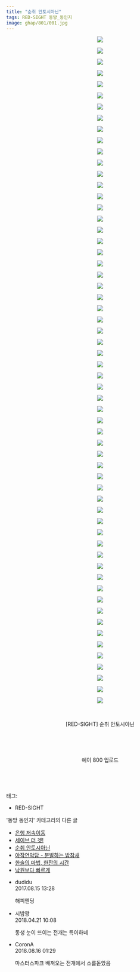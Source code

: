 ```yaml
---
title: "순취 안토시아닌"
tags: RED-SIGHT 동방_동인지
image: ghap/801/001.jpg
---
```

<div class="article">
<p style="text-align: center; clear: none; float: none;"><img src="{{ site.nasurl }}/ghap/801/001.jpg"/></p>
<p style="text-align: center; clear: none; float: none;"><img src="{{ site.nasurl }}/ghap/801/002.jpg"/></p>
<p style="text-align: center; clear: none; float: none;"><img src="{{ site.nasurl }}/ghap/801/003.jpg"/></p>
<p style="text-align: center; clear: none; float: none;"><img src="{{ site.nasurl }}/ghap/801/004.jpg"/></p>
<p style="text-align: center; clear: none; float: none;"><img src="{{ site.nasurl }}/ghap/801/005.jpg"/></p>
<p style="text-align: center; clear: none; float: none;"><img src="{{ site.nasurl }}/ghap/801/006.jpg"/></p>
<p style="text-align: center; clear: none; float: none;"><img src="{{ site.nasurl }}/ghap/801/007.jpg"/></p>
<p style="text-align: center; clear: none; float: none;"><img src="{{ site.nasurl }}/ghap/801/008.jpg"/></p>
<p style="text-align: center; clear: none; float: none;"><img src="{{ site.nasurl }}/ghap/801/009.jpg"/></p>
<p style="text-align: center; clear: none; float: none;"><img src="{{ site.nasurl }}/ghap/801/010.jpg"/></p>
<p style="text-align: center; clear: none; float: none;"><img src="{{ site.nasurl }}/ghap/801/011.jpg"/></p>
<p style="text-align: center; clear: none; float: none;"><img src="{{ site.nasurl }}/ghap/801/012.jpg"/></p>
<p style="text-align: center; clear: none; float: none;"><img src="{{ site.nasurl }}/ghap/801/013.jpg"/></p>
<p style="text-align: center; clear: none; float: none;"><img src="{{ site.nasurl }}/ghap/801/014.jpg"/></p>
<p style="text-align: center; clear: none; float: none;"><img src="{{ site.nasurl }}/ghap/801/015.jpg"/></p>
<p style="text-align: center; clear: none; float: none;"><img src="{{ site.nasurl }}/ghap/801/016.jpg"/></p>
<p style="text-align: center; clear: none; float: none;"><img src="{{ site.nasurl }}/ghap/801/017.jpg"/></p>
<p style="text-align: center; clear: none; float: none;"><img src="{{ site.nasurl }}/ghap/801/018.jpg"/></p>
<p style="text-align: center; clear: none; float: none;"><img src="{{ site.nasurl }}/ghap/801/019.jpg"/></p>
<p style="text-align: center; clear: none; float: none;"><img src="{{ site.nasurl }}/ghap/801/020.jpg"/></p>
<p style="text-align: center; clear: none; float: none;"><img src="{{ site.nasurl }}/ghap/801/021.jpg"/></p>
<p style="text-align: center; clear: none; float: none;"><img src="{{ site.nasurl }}/ghap/801/022.jpg"/></p>
<p style="text-align: center; clear: none; float: none;"><img src="{{ site.nasurl }}/ghap/801/023.jpg"/></p>
<p style="text-align: center; clear: none; float: none;"><img src="{{ site.nasurl }}/ghap/801/024.jpg"/></p>
<p style="text-align: center; clear: none; float: none;"><img src="{{ site.nasurl }}/ghap/801/025.jpg"/></p>
<p style="text-align: center; clear: none; float: none;"><img src="{{ site.nasurl }}/ghap/801/026.jpg"/></p>
<p style="text-align: center; clear: none; float: none;"><img src="{{ site.nasurl }}/ghap/801/027.jpg"/></p>
<p style="text-align: center; clear: none; float: none;"><img src="{{ site.nasurl }}/ghap/801/028.jpg"/></p>
<p style="text-align: center; clear: none; float: none;"><img src="{{ site.nasurl }}/ghap/801/029.jpg"/></p>
<p style="text-align: center; clear: none; float: none;"><img src="{{ site.nasurl }}/ghap/801/030.jpg"/></p>
<p style="text-align: center; clear: none; float: none;"><img src="{{ site.nasurl }}/ghap/801/031.jpg"/></p>
<p style="text-align: center; clear: none; float: none;"><img src="{{ site.nasurl }}/ghap/801/032.jpg"/></p>
<p style="text-align: center; clear: none; float: none;"><img src="{{ site.nasurl }}/ghap/801/033.jpg"/></p>
<p style="text-align: center; clear: none; float: none;"><img src="{{ site.nasurl }}/ghap/801/034.jpg"/></p>
<p style="text-align: center; clear: none; float: none;"><img src="{{ site.nasurl }}/ghap/801/035.jpg"/></p>
<p style="text-align: center; clear: none; float: none;"><img src="{{ site.nasurl }}/ghap/801/036.jpg"/></p>
<p style="text-align: center; clear: none; float: none;"><img src="{{ site.nasurl }}/ghap/801/037.jpg"/></p>
<p style="text-align: center; clear: none; float: none;"><img src="{{ site.nasurl }}/ghap/801/038.jpg"/></p>
<p style="text-align: center; clear: none; float: none;"><img src="{{ site.nasurl }}/ghap/801/039.jpg"/></p>
<p style="text-align: center; clear: none; float: none;"><img src="{{ site.nasurl }}/ghap/801/040.jpg"/></p>
<p style="text-align: center; clear: none; float: none;"><img src="{{ site.nasurl }}/ghap/801/041.jpg"/></p>
<p style="text-align: center; clear: none; float: none;"><img src="{{ site.nasurl }}/ghap/801/042.jpg"/></p>
<p style="text-align: center; clear: none; float: none;"><img src="{{ site.nasurl }}/ghap/801/043.jpg"/></p>
<p style="text-align: center; clear: none; float: none;"><img src="{{ site.nasurl }}/ghap/801/044.jpg"/></p>
<p style="text-align: center; clear: none; float: none;"><img src="{{ site.nasurl }}/ghap/801/045.jpg"/></p>
<p style="text-align: center; clear: none; float: none;"><img src="{{ site.nasurl }}/ghap/801/046.jpg"/></p>
<p style="text-align: center; clear: none; float: none;"><img src="{{ site.nasurl }}/ghap/801/047.jpg"/></p>
<p style="text-align: center; clear: none; float: none;"><img src="{{ site.nasurl }}/ghap/801/048.jpg"/></p>
<p style="text-align: center; clear: none; float: none;"><img src="{{ site.nasurl }}/ghap/801/049.jpg"/></p>
<p style="text-align: center; clear: none; float: none;"><img src="{{ site.nasurl }}/ghap/801/050.jpg"/></p>
<p style="text-align: center; clear: none; float: none;"><img src="{{ site.nasurl }}/ghap/801/051.jpg"/></p>
<p style="text-align: center; clear: none; float: none;"><img src="{{ site.nasurl }}/ghap/801/052.jpg"/></p>
<p style="text-align: center; clear: none; float: none;"><img src="{{ site.nasurl }}/ghap/801/053.jpg"/></p>
<p style="text-align: center; clear: none; float: none;"><img src="{{ site.nasurl }}/ghap/801/054.jpg"/></p>
<p style="text-align: center; clear: none; float: none;"><img src="{{ site.nasurl }}/ghap/801/055.jpg"/></p>
<p style="text-align: center; clear: none; float: none;"><img src="{{ site.nasurl }}/ghap/801/056.jpg"/></p>
<p style="text-align: center; clear: none; float: none;"><img src="{{ site.nasurl }}/ghap/801/057.jpg"/></p>
<p style="text-align: center; clear: none; float: none;"><img src="{{ site.nasurl }}/ghap/801/058.jpg"/></p>
<p style="text-align: center; clear: none; float: none;"><img src="{{ site.nasurl }}/ghap/801/059.jpg"/></p>
<p style="text-align: center; clear: none; float: none;"><img src="{{ site.nasurl }}/ghap/801/060.jpg"/></p>
<p style="text-align: center; clear: none; float: none;"><br/></p>
<p style="text-align: center; clear: none; float: none;">[RED-SIGHT] 순취 안토시아닌</p>
<p style="text-align: center; clear: none; float: none;"><br/></p>
<p style="text-align: center; clear: none; float: none;"><br/></p>
<p style="text-align: center; clear: none; float: none;">예이 800 업로드</p>
<p style="text-align: center; clear: none; float: none;"><br/></p>
<p><br/></p>
</div><div class="tagTrail">
<p>태그: </p>
<ul>
<li>RED-SIGHT</li>
</ul>
</div><div class="another">
<p>'동방 동인지' 카테고리의 다른 글</p>
<ul>
<li><a href="/2016-07-10-ghap_805">은행 저속이동</a></li>
<li><a href="/2016-07-10-ghap_804">세이브 더 겟!</a></li>
<li><a href="/2016-07-10-ghap_801">순취 안토시아닌</a></li>
<li><a href="/2016-07-10-ghap_800">야작연악담 - 분발하는 밤참새</a></li>
<li><a href="/2016-07-10-ghap_799">한술의 마법, 한잔의 시간</a></li>
<li><a href="/2016-07-10-ghap_798">낙원보다 빠르게</a></li>
</ul>
</div><div class="cb_module cb_fluid">
<div class="cb_wrt cb_profile">
<div class="comment">
<ul>
<li class="cb_thumb_off" id="comment15060079">
<div class="cb_comment_area">
<div class="cb_info_area">
<div class="cb_section">
<span class="cb_nick_name">dudidu</span>
</div>
<div class="cb_section">
<span class="cb_date">2017.08.15 13:28 </span>
</div>
</div>
<div class="cb_dsc_comment">
<p class="cb_dsc">
											해피엔딩
										</p>
</div>
</div></li>
<li class="cb_thumb_off" id="comment15242567">
<div class="cb_comment_area">
<div class="cb_info_area">
<div class="cb_section">
<span class="cb_nick_name">시밤쾅</span>
</div>
<div class="cb_section">
<span class="cb_date">2018.04.21 10:08 </span>
</div>
</div>
<div class="cb_dsc_comment">
<p class="cb_dsc">
											동생 눈이 뜨이는 전개는 특이하네
										</p>
</div>
</div></li>
<li class="cb_thumb_off" id="comment15309621">
<div class="cb_comment_area">
<div class="cb_info_area">
<div class="cb_section">
<span class="cb_nick_name">CoronA</span>
</div>
<div class="cb_section">
<span class="cb_date">2018.08.16 01:29 </span>
</div>
</div>
<div class="cb_dsc_comment">
<p class="cb_dsc">
											마스터스파크 배껴오는 전개에서 소름돋았음
										</p>
</div>
</div></li>
</ul>
</div>
</div><!-- commentList close -->
</div>